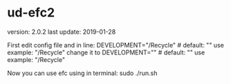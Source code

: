 # ud-efc2

version: 2.0.2
last update: 2019-01-28

First edit config file and in line:
DEVELOPMENT="/Recycle" # default: "" use example: "/Recycle"
change it to 
DEVELOPMENT="" # default: "" use example: "/Recycle"

Now you can use efc using in terminal:
sudo ./run.sh


